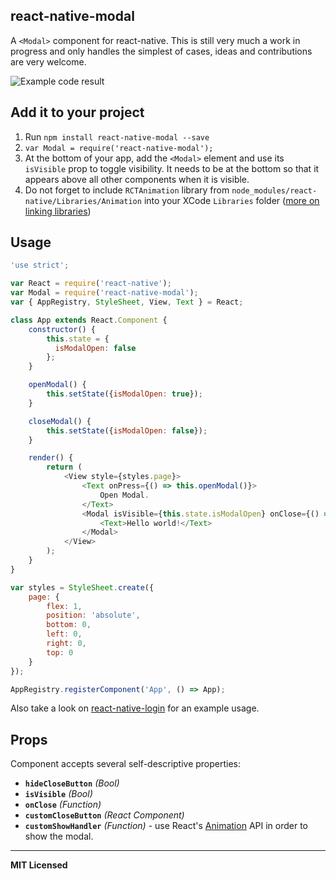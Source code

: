 ## react-native-modal

A `<Modal>` component for react-native. This is still very much a work
in progress and only handles the simplest of cases, ideas and
contributions are very welcome.

![Example code result](https://raw.githubusercontent.com/brentvatne/react-native-modal/master/example.png)

## Add it to your project

1. Run `npm install react-native-modal --save`
2. `var Modal = require('react-native-modal');`
3. At the bottom of your app, add the `<Modal>` element and use its
   `isVisible` prop to toggle visibility. It needs to be at the bottom
   so that it appears above all other components when it is visible.
4. Do not forget to include `RCTAnimation` library from `node_modules/react-native/Libraries/Animation` into your XCode `Libraries` folder ([more on linking libraries](http://facebook.github.io/react-native/docs/linking-libraries.html#content))

## Usage

```javascript
'use strict';

var React = require('react-native');
var Modal = require('react-native-modal');
var { AppRegistry, StyleSheet, View, Text } = React;

class App extends React.Component {
    constructor() {
        this.state = {
          isModalOpen: false
        };
    }

    openModal() {
        this.setState({isModalOpen: true});
    }

    closeModal() {
        this.setState({isModalOpen: false});
    }

    render() {
        return (
            <View style={styles.page}>
                <Text onPress={() => this.openModal()}>
                    Open Modal.
                </Text>
                <Modal isVisible={this.state.isModalOpen} onClose={() => this.closeModal()}>
                    <Text>Hello world!</Text>
                </Modal>
            </View>
        );
    }
}

var styles = StyleSheet.create({
    page: {
        flex: 1,
        position: 'absolute',
        bottom: 0,
        left: 0,
        right: 0,
        top: 0
    }
});

AppRegistry.registerComponent('App', () => App);
```

Also take a look on [react-native-login](https://github.com/brentvatne/react-native-login) for an example usage.

## Props

Component accepts several self-descriptive properties:

- **`hideCloseButton`** _(Bool)_
- **`isVisible`** _(Bool)_
- **`onClose`** _(Function)_
- **`customCloseButton`** _(React Component)_
- **`customShowHandler`** _(Function)_ - use React's [Animation](http://facebook.github.io/react-native/docs/animation.html#content) API in order to show the modal.

---

**MIT Licensed**

